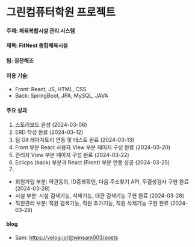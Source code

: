 # 그린컴퓨터학원 프로젝트

#### 주제: 체육복합시설 관리 시스템
#### 제목: FitNest 종합체육시설
#### 팀: 칭찬해조
#### 이용 기술:
* Front: React, JS, HTML, CSS
* Back: SpringBoot, JPA, MySQL, JAVA

#### 주요 성과
1. 스토리보드 완성 (2024-03-06)
2. ERD 작성 완료 (2024-03-12)
3. 팀 Git 레파지토리 연동 및 테스트 완료 (2024-03-13)
4. Front 부분 React 사용자 View 부분 페이지 구성 완료 (2024-03-20)
5. 관리자 View 부분 페이지 구성 완료 (2024-03-22)
6. Eclicps (back) 부분과 React (Front) 부분 연동 성공 (2024-03-25)
7.
* 회원가입 부분: 약관동의, ID중복확인, 다음 주소찾기 API, 무결성검사 구현 완료 (2024-03-28)
* 시설 부분: 시설 검색기능, 삭제기능, 대관 검색기능 구현 완료 (2024-03-28)
* 직원관리 부분: 직원 검색기능, 직원 추가기능, 직원 삭제기능 구현 완료 (2024-03-28)  


#### blog
* Sam: https://velog.io/@winsam003/posts
